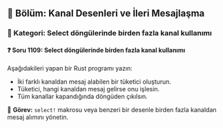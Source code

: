 ## 📘 Bölüm: Kanal Desenleri ve İleri Mesajlaşma  
### 🔹 Kategori: Select döngülerinde birden fazla kanal kullanımı  
#### ❓ Soru 1109: Select döngülerinde birden fazla kanal kullanımı

Aşağıdakileri yapan bir Rust programı yazın:

- İki farklı kanaldan mesaj alabilen bir tüketici oluşturun.
- Tüketici, hangi kanaldan mesaj gelirse onu işlesin.
- Tüm kanallar kapandığında döngüden çıkılsın.

🔧 **Görev:** `select!` makrosu veya benzeri bir desenle birden fazla kanaldan mesaj alımını yönetin.

